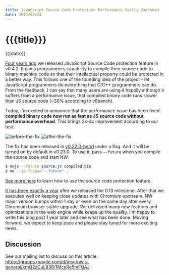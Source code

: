 ```yaml
---
title: JavaScript Source Code Protection Performance Vastly Improved
date: 2017/03/24
---
```

# {{{title}}}
{{{date}}}

[Four years ago](https://github.com/nwjs/nw.js/issues/269#event-37337214) we released JavaScript Source Code protection feature in v0.4.2. It gives programmers capability to compile their source code to binary machine code so that their intellectual property could be protected in a better way. This follows one of the founding idea of the project - let JavaScript programmers do everything that C/C++ programmers can do. From the feedback, I can say that many users are using it happily although it suffers from a performance issue, that compiled binary code runs slower than JS source code (~30% according to v8bench).

Today, I'm excited to announce that the performance issue has been fixed: **compiled binary code now run as fast as JS source code without performance overhead**. This brings 3x-4x improvement according to our test:

![before-the-fix](/images/octane.png "Before the fix")
![after-the-fix](/images/octane-future.png "After the fix")

The fix has been released in [v0.22.0-beta1](v0.22.0-beta1/) under a flag. And it will be turned on by default in v0.23.0. To use it, pass `--future` when you compile the source code and start NW:
```bash
$ nwjc --future source.js compiled.bin
$ nw --js-flags="--future" .
```
[See more here](http://docs.nwjs.io/en/latest/For%20Users/Advanced/Protect%20JavaScript%20Source%20Code/) to learn how to use the source code protection feature.

[It has been exactly a year](whats-new-in-0.13/) after we released the 0.13 milestone. After that we executed well on keeping close updates with Chromium upstream. NW major version bumps within 1 day or even on the same day after every Chromium browser stable upgrade. We delivered many new features and optimizations in the web engine while keeps up the quality. I'm happy to write this blog post 1 year later and see what has been done. Moving forward, we expect to keep pace and please stay tuned for more exciting news.

## Discussion

See our mailing list to discuss on this article: https://groups.google.com/d/msg/nwjs-general/kmQ2zCuL838/1MceRe5mFQAJ